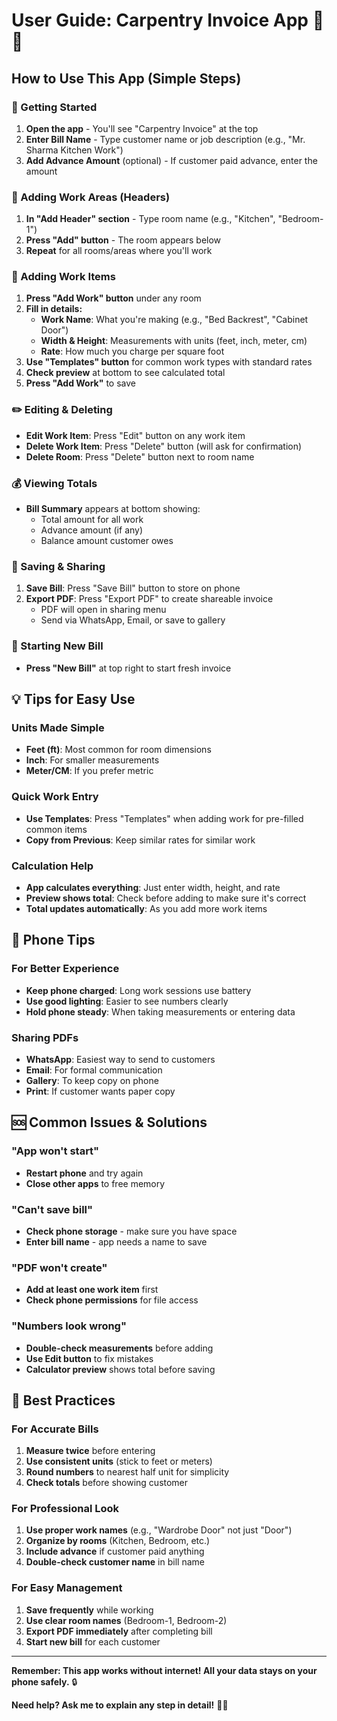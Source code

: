# User Guide: Carpentry Invoice App 📱🔨

## How to Use This App (Simple Steps)

### 🚀 Getting Started
1. **Open the app** - You'll see "Carpentry Invoice" at the top
2. **Enter Bill Name** - Type customer name or job description (e.g., "Mr. Sharma Kitchen Work")
3. **Add Advance Amount** (optional) - If customer paid advance, enter the amount

### 📝 Adding Work Areas (Headers)
1. **In "Add Header" section** - Type room name (e.g., "Kitchen", "Bedroom-1")
2. **Press "Add" button** - The room appears below
3. **Repeat** for all rooms/areas where you'll work

### 🔨 Adding Work Items
1. **Press "Add Work" button** under any room
2. **Fill in details:**
   - **Work Name**: What you're making (e.g., "Bed Backrest", "Cabinet Door")
   - **Width & Height**: Measurements with units (feet, inch, meter, cm)
   - **Rate**: How much you charge per square foot
3. **Use "Templates" button** for common work types with standard rates
4. **Check preview** at bottom to see calculated total
5. **Press "Add Work"** to save

### ✏️ Editing & Deleting
- **Edit Work Item**: Press "Edit" button on any work item
- **Delete Work Item**: Press "Delete" button (will ask for confirmation)
- **Delete Room**: Press "Delete" button next to room name

### 💰 Viewing Totals
- **Bill Summary** appears at bottom showing:
  - Total amount for all work
  - Advance amount (if any)
  - Balance amount customer owes

### 💾 Saving & Sharing
1. **Save Bill**: Press "Save Bill" button to store on phone
2. **Export PDF**: Press "Export PDF" to create shareable invoice
   - PDF will open in sharing menu
   - Send via WhatsApp, Email, or save to gallery

### 🔄 Starting New Bill
- **Press "New Bill"** at top right to start fresh invoice

## 💡 Tips for Easy Use

### Units Made Simple
- **Feet (ft)**: Most common for room dimensions
- **Inch**: For smaller measurements
- **Meter/CM**: If you prefer metric

### Quick Work Entry
- **Use Templates**: Press "Templates" when adding work for pre-filled common items
- **Copy from Previous**: Keep similar rates for similar work

### Calculation Help
- **App calculates everything**: Just enter width, height, and rate
- **Preview shows total**: Check before adding to make sure it's correct
- **Total updates automatically**: As you add more work items

## 📱 Phone Tips

### For Better Experience
- **Keep phone charged**: Long work sessions use battery
- **Use good lighting**: Easier to see numbers clearly
- **Hold phone steady**: When taking measurements or entering data

### Sharing PDFs
- **WhatsApp**: Easiest way to send to customers
- **Email**: For formal communication
- **Gallery**: To keep copy on phone
- **Print**: If customer wants paper copy

## 🆘 Common Issues & Solutions

### "App won't start"
- **Restart phone** and try again
- **Close other apps** to free memory

### "Can't save bill"
- **Check phone storage** - make sure you have space
- **Enter bill name** - app needs a name to save

### "PDF won't create"
- **Add at least one work item** first
- **Check phone permissions** for file access

### "Numbers look wrong"
- **Double-check measurements** before adding
- **Use Edit button** to fix mistakes
- **Calculator preview** shows total before saving

## 🎯 Best Practices

### For Accurate Bills
1. **Measure twice** before entering
2. **Use consistent units** (stick to feet or meters)
3. **Round numbers** to nearest half unit for simplicity
4. **Check totals** before showing customer

### For Professional Look
1. **Use proper work names** (e.g., "Wardrobe Door" not just "Door")
2. **Organize by rooms** (Kitchen, Bedroom, etc.)
3. **Include advance** if customer paid anything
4. **Double-check customer name** in bill name

### For Easy Management
1. **Save frequently** while working
2. **Use clear room names** (Bedroom-1, Bedroom-2)
3. **Export PDF immediately** after completing bill
4. **Start new bill** for each customer

---

**Remember: This app works without internet! All your data stays on your phone safely.** 🔒

**Need help? Ask me to explain any step in detail!** 👨‍🏫
